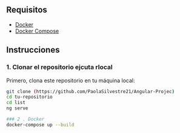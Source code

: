 ## Requisitos

- [Docker](https://www.docker.com/get-started) 
- [Docker Compose](https://docs.docker.com/compose/) 

## Instrucciones

### 1. Clonar el repositorio ejcuta rlocal

Primero, clona este repositorio en tu máquina local:

```bash
git clone (https://github.com/PaolaSilvestre21/Angular-Projec)
cd tu-repositorio 
cd list 
ng serve

### 2 . Docker
docker-compose up --build
